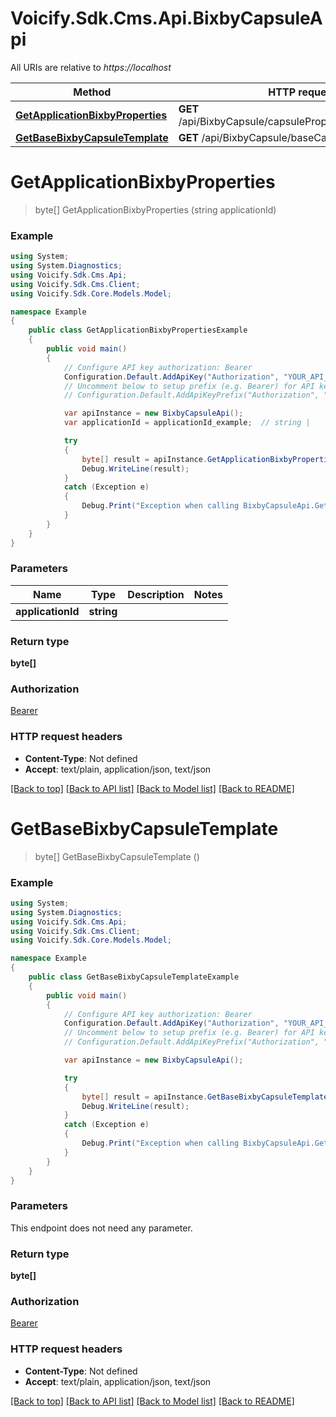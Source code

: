 # Voicify.Sdk.Cms.Api.BixbyCapsuleApi

All URIs are relative to *https://localhost*

Method | HTTP request | Description
------------- | ------------- | -------------
[**GetApplicationBixbyProperties**](BixbyCapsuleApi.md#getapplicationbixbyproperties) | **GET** /api/BixbyCapsule/capsuleProperties/{applicationId} | 
[**GetBaseBixbyCapsuleTemplate**](BixbyCapsuleApi.md#getbasebixbycapsuletemplate) | **GET** /api/BixbyCapsule/baseCapsuleTemplate | 


<a name="getapplicationbixbyproperties"></a>
# **GetApplicationBixbyProperties**
> byte[] GetApplicationBixbyProperties (string applicationId)



### Example
```csharp
using System;
using System.Diagnostics;
using Voicify.Sdk.Cms.Api;
using Voicify.Sdk.Cms.Client;
using Voicify.Sdk.Core.Models.Model;

namespace Example
{
    public class GetApplicationBixbyPropertiesExample
    {
        public void main()
        {
            // Configure API key authorization: Bearer
            Configuration.Default.AddApiKey("Authorization", "YOUR_API_KEY");
            // Uncomment below to setup prefix (e.g. Bearer) for API key, if needed
            // Configuration.Default.AddApiKeyPrefix("Authorization", "Bearer");

            var apiInstance = new BixbyCapsuleApi();
            var applicationId = applicationId_example;  // string | 

            try
            {
                byte[] result = apiInstance.GetApplicationBixbyProperties(applicationId);
                Debug.WriteLine(result);
            }
            catch (Exception e)
            {
                Debug.Print("Exception when calling BixbyCapsuleApi.GetApplicationBixbyProperties: " + e.Message );
            }
        }
    }
}
```

### Parameters

Name | Type | Description  | Notes
------------- | ------------- | ------------- | -------------
 **applicationId** | **string**|  | 

### Return type

**byte[]**

### Authorization

[Bearer](../README.md#Bearer)

### HTTP request headers

 - **Content-Type**: Not defined
 - **Accept**: text/plain, application/json, text/json

[[Back to top]](#) [[Back to API list]](../README.md#documentation-for-api-endpoints) [[Back to Model list]](../README.md#documentation-for-models) [[Back to README]](../README.md)

<a name="getbasebixbycapsuletemplate"></a>
# **GetBaseBixbyCapsuleTemplate**
> byte[] GetBaseBixbyCapsuleTemplate ()



### Example
```csharp
using System;
using System.Diagnostics;
using Voicify.Sdk.Cms.Api;
using Voicify.Sdk.Cms.Client;
using Voicify.Sdk.Core.Models.Model;

namespace Example
{
    public class GetBaseBixbyCapsuleTemplateExample
    {
        public void main()
        {
            // Configure API key authorization: Bearer
            Configuration.Default.AddApiKey("Authorization", "YOUR_API_KEY");
            // Uncomment below to setup prefix (e.g. Bearer) for API key, if needed
            // Configuration.Default.AddApiKeyPrefix("Authorization", "Bearer");

            var apiInstance = new BixbyCapsuleApi();

            try
            {
                byte[] result = apiInstance.GetBaseBixbyCapsuleTemplate();
                Debug.WriteLine(result);
            }
            catch (Exception e)
            {
                Debug.Print("Exception when calling BixbyCapsuleApi.GetBaseBixbyCapsuleTemplate: " + e.Message );
            }
        }
    }
}
```

### Parameters
This endpoint does not need any parameter.

### Return type

**byte[]**

### Authorization

[Bearer](../README.md#Bearer)

### HTTP request headers

 - **Content-Type**: Not defined
 - **Accept**: text/plain, application/json, text/json

[[Back to top]](#) [[Back to API list]](../README.md#documentation-for-api-endpoints) [[Back to Model list]](../README.md#documentation-for-models) [[Back to README]](../README.md)

